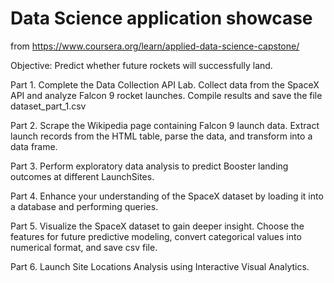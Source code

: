 # Data Science application showcase
from https://www.coursera.org/learn/applied-data-science-capstone/

Objective: Predict whether future rockets will successfully land. 

Part 1. Complete the Data Collection API Lab.
Collect data from the SpaceX API and analyze Falcon 9 rocket launches. 
Compile results and save the file dataset_part_1.csv

Part 2. Scrape the Wikipedia page containing Falcon 9 launch data. 
Extract launch records from the HTML table, parse the data, and transform into a data frame.

Part 3. Perform exploratory data analysis to predict Booster landing outcomes at different LaunchSites.

Part 4. Enhance your understanding of the SpaceX dataset by loading it into a database and performing queries.

Part 5. Visualize the SpaceX dataset to gain deeper insight. Choose the features for future predictive modeling, convert categorical values into numerical format, and save csv file.

Part 6. Launch Site Locations Analysis using Interactive Visual Analytics.
